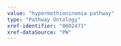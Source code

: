 ```yaml
---
value: "hypermethioninemia pathway"
type: "Pathway Ontology"
xref-identifier: "0002471"
xref-dataSource: "PW"
---
```

